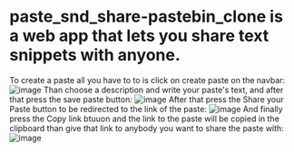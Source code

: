 # paste_snd_share-pastebin_clone is a web app that lets you share text snippets with anyone.
To create a paste all you have to to is click on create paste on the navbar:
![image](https://user-images.githubusercontent.com/114243765/215266264-6ee880da-23c9-4e8a-9cf6-2c17d4f221ce.png)
Than choose a description and write your paste's text, and after that press the save paste button:
![image](https://user-images.githubusercontent.com/114243765/215266495-ae42fb29-d1bf-4530-9a03-7166d6720ffd.png)
After that press the Share your Paste button to be redirected to the link of the paste:
![image](https://user-images.githubusercontent.com/114243765/215266566-836a0087-9193-4c52-81a0-d5e79256a75c.png)
And finally press the Copy link btuuon and the link to the paste will be copied in the clipboard than give that link to
anybody you want to share the paste with:
![image](https://user-images.githubusercontent.com/114243765/215266617-9985e2ba-58be-435c-8f09-3bb45789892f.png)
